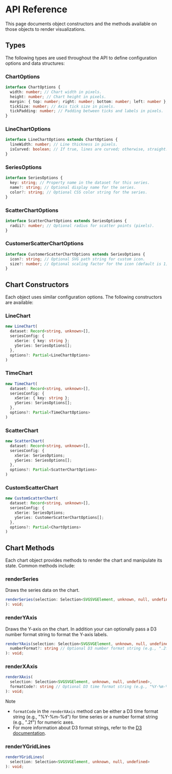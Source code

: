 # API Reference

This page documents object constructors and the methods available on those objects to render visualizations.

## Types

The following types are used throughout the API to define configuration options and data structures:

### ChartOptions

```ts
interface ChartOptions {
  width: number; // Chart width in pixels.
  height: number; // Chart height in pixels.
  margin: { top: number; right: number; bottom: number; left: number }; // Chart margins in pixels.
  tickSize: number; // Axis tick size in pixels.
  tickPadding: number; // Padding between ticks and labels in pixels.
}
```

### LineChartOptions

```ts
interface LineChartOptions extends ChartOptions {
  lineWidth: number; // Line thickness in pixels.
  isCurved: boolean; // If true, lines are curved; otherwise, straight.
}
```

### SeriesOptions

```ts
interface SeriesOptions {
  key: string; // Property name in the dataset for this series.
  name?: string; // Optional display name for the series.
  color?: string; // Optional CSS color string for the series.
}
```

### ScatterChartOptions

```ts
interface ScatterChartOptions extends SeriesOptions {
  radii?: number; // Optional radius for scatter points (pixels).
}
```

### CustomerScatterChartOptions

```ts
interface CustomerScatterChartOptions extends SeriesOptions {
  icon?: string; // Optional SVG path string for custom icon.
  size?: number; // Optional scaling factor for the icon (default is 1).
}
```


## Chart Constructors

Each object uses similar configuration options. The following constructors are available:

### LineChart

```ts
new LineChart(
  dataset: Record<string, unknown>[],
  seriesConfig: {
    xSerie: { key: string };
    ySeries: SeriesOptions[];
  },
  options?: Partial<LineChartOptions>
)
```

### TimeChart

```ts
new TimeChart(
  dataset: Record<string, unknown>[],
  seriesConfig: {
    xSerie: { key: string };
    ySeries: SeriesOptions[];
  },
  options?: Partial<TimeChartOptions>
)
```

### ScatterChart

```ts
new ScatterChart(
  dataset: Record<string, unknown>[],
  seriesConfig: {
    xSerie: SeriesOptions;
    ySeries: SeriesOptions[];
  },
  options?: Partial<ScatterChartOptions>
)
  ```

### CustomScatterChart

```ts
new CustomScatterChart(
  dataset: Record<string, unknown>[],
  seriesConfig: {
    xSerie: SeriesOptions;
    ySeries: CustomerScatterChartOptions[];
  },
  options?: Partial<ChartOptions>
)
```

## Chart Methods

Each chart object provides methods to render the chart and manipulate its state. Common methods include:

### renderSeries

Draws the series data on the chart.

```ts
renderSeries(selection: Selection<SVGSVGElement, unknown, null, undefined>
): void;
```

### renderYAxis

Draws the Y-axis on the chart. In addition your can optionally pass a D3 number format string to format the Y-axis labels.

```ts
renderYAxis(selection: Selection<SVGSVGElement, unknown, null, undefined>,
  numberFormat?: string // Optional D3 number format string (e.g., ".2f")
): void;
```

### renderXAxis

```ts
renderXAxis(
  selection: Selection<SVGSVGElement, unknown, null, undefined>,
  formatCode?: string // Optional D3 time format string (e.g., "%Y-%m-%d") or number format string (e.g., ".2f")
): void;
```

> [!Note]
> - `formatCode` in the `renderXAxis` method can be either a D3 time format string (e.g., "%Y-%m-%d") for time series or a number format string (e.g., ".2f") for numeric axes.
> - For more information about D3 format strings, refer to the [D3 documentation](https://github.com/d3/d3-format).

### renderYGridLines

```ts
renderYGridLines(
  selection: Selection<SVGSVGElement, unknown, null, undefined>
): void;
```
